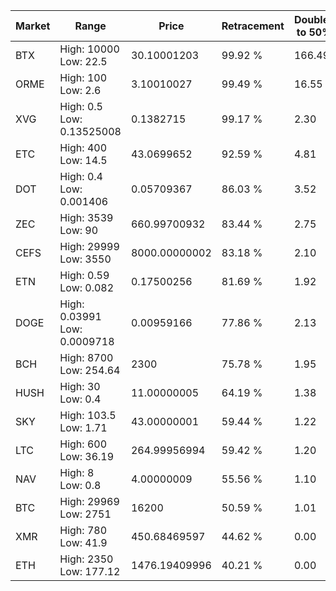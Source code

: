 | Market | Range | Price| Retracement | Doubles to 50% |
| --- | --- | --- | --- | --- |
| BTX | High: 10000<br />Low: 22.5 | 30.10001203 | 99.92 % | 166.49 |
| ORME | High: 100<br />Low: 2.6 | 3.10010027 | 99.49 % | 16.55 |
| XVG | High: 0.5<br />Low: 0.13525008 | 0.1382715 | 99.17 % | 2.30 |
| ETC | High: 400<br />Low: 14.5 | 43.0699652 | 92.59 % | 4.81 |
| DOT | High: 0.4<br />Low: 0.001406 | 0.05709367 | 86.03 % | 3.52 |
| ZEC | High: 3539<br />Low: 90 | 660.99700932 | 83.44 % | 2.75 |
| CEFS | High: 29999<br />Low: 3550 | 8000.00000002 | 83.18 % | 2.10 |
| ETN | High: 0.59<br />Low: 0.082 | 0.17500256 | 81.69 % | 1.92 |
| DOGE | High: 0.03991<br />Low: 0.0009718 | 0.00959166 | 77.86 % | 2.13 |
| BCH | High: 8700<br />Low: 254.64 | 2300 | 75.78 % | 1.95 |
| HUSH | High: 30<br />Low: 0.4 | 11.00000005 | 64.19 % | 1.38 |
| SKY | High: 103.5<br />Low: 1.71 | 43.00000001 | 59.44 % | 1.22 |
| LTC | High: 600<br />Low: 36.19 | 264.99956994 | 59.42 % | 1.20 |
| NAV | High: 8<br />Low: 0.8 | 4.00000009 | 55.56 % | 1.10 |
| BTC | High: 29969<br />Low: 2751 | 16200 | 50.59 % | 1.01 |
| XMR | High: 780<br />Low: 41.9 | 450.68469597 | 44.62 % | 0.00 |
| ETH | High: 2350<br />Low: 177.12 | 1476.19409996 | 40.21 % | 0.00 |
